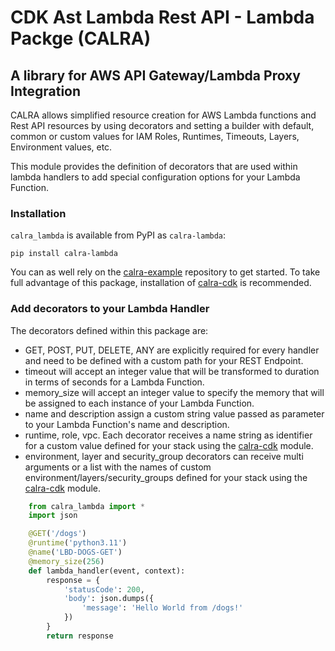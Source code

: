 # CDK Ast Lambda Rest API - Lambda Packge (CALRA)

## A library for AWS API Gateway/Lambda Proxy Integration

CALRA allows simplified resource creation for AWS Lambda functions and Rest API resources by using decorators and setting a builder with default, common or custom values for IAM Roles, Runtimes, Timeouts, Layers, Environment values, etc.

This module provides the definition of decorators that are used within lambda handlers to add special configuration options for your Lambda Function.

### Installation

`calra_lambda` is available from PyPI as `calra-lambda`:

    pip install calra-lambda

You can as well rely on the [calra-example](https://https://github.com/cdk-ast-lambda-rest-api/calra-example) repository to get started.
To take full advantage of this package, installation of [calra-cdk](https://pypi.org/project/calra-cdk/) is recommended.

### Add decorators to your Lambda Handler

The decorators defined within this package are:

- GET, POST, PUT, DELETE, ANY are explicitly required for every handler and need to be defined with a custom path for your REST Endpoint.
- timeout will accept an integer value that will be transformed to duration in terms of seconds for a Lambda Function.
- memory_size will accept an integer value to specify the memory that will be assigned to each instance of your Lambda Function.
- name and description assign a custom string value passed as parameter to your Lambda Function's name and description.
- runtime, role, vpc. Each decorator receives a name string as identifier for a custom value defined for your stack using the [calra-cdk](https://pypi.org/project/calra-cdk/) module.
- environment, layer and security_group decorators can receive multi arguments or a list with the names of custom environment/layers/security_groups defined for your stack using the [calra-cdk](https://pypi.org/project/calra-cdk/) module.

```python
    from calra_lambda import *
    import json

    @GET('/dogs')
    @runtime('python3.11')
    @name('LBD-DOGS-GET')
    @memory_size(256)
    def lambda_handler(event, context):
        response = {
            'statusCode': 200,
            'body': json.dumps({
                'message': 'Hello World from /dogs!'
            })
        }
        return response
```
